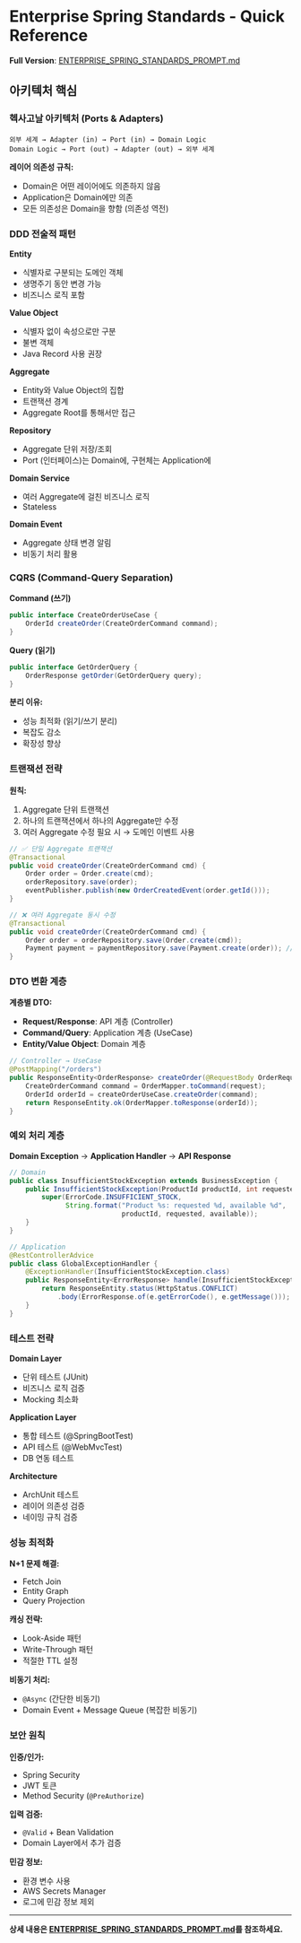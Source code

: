 # Enterprise Spring Standards - Quick Reference

**Full Version**: [ENTERPRISE_SPRING_STANDARDS_PROMPT.md](./ENTERPRISE_SPRING_STANDARDS_PROMPT.md)

## 아키텍처 핵심

### 헥사고날 아키텍처 (Ports & Adapters)
```
외부 세계 → Adapter (in) → Port (in) → Domain Logic
Domain Logic → Port (out) → Adapter (out) → 외부 세계
```

**레이어 의존성 규칙:**
- Domain은 어떤 레이어에도 의존하지 않음
- Application은 Domain에만 의존
- 모든 의존성은 Domain을 향함 (의존성 역전)

### DDD 전술적 패턴

**Entity**
- 식별자로 구분되는 도메인 객체
- 생명주기 동안 변경 가능
- 비즈니스 로직 포함

**Value Object**
- 식별자 없이 속성으로만 구분
- 불변 객체
- Java Record 사용 권장

**Aggregate**
- Entity와 Value Object의 집합
- 트랜잭션 경계
- Aggregate Root를 통해서만 접근

**Repository**
- Aggregate 단위 저장/조회
- Port (인터페이스)는 Domain에, 구현체는 Application에

**Domain Service**
- 여러 Aggregate에 걸친 비즈니스 로직
- Stateless

**Domain Event**
- Aggregate 상태 변경 알림
- 비동기 처리 활용

### CQRS (Command-Query Separation)

**Command (쓰기)**
```java
public interface CreateOrderUseCase {
    OrderId createOrder(CreateOrderCommand command);
}
```

**Query (읽기)**
```java
public interface GetOrderQuery {
    OrderResponse getOrder(GetOrderQuery query);
}
```

**분리 이유:**
- 성능 최적화 (읽기/쓰기 분리)
- 복잡도 감소
- 확장성 향상

### 트랜잭션 전략

**원칙:**
1. Aggregate 단위 트랜잭션
2. 하나의 트랜잭션에서 하나의 Aggregate만 수정
3. 여러 Aggregate 수정 필요 시 → 도메인 이벤트 사용

```java
// ✅ 단일 Aggregate 트랜잭션
@Transactional
public void createOrder(CreateOrderCommand cmd) {
    Order order = Order.create(cmd);
    orderRepository.save(order);
    eventPublisher.publish(new OrderCreatedEvent(order.getId()));
}

// ❌ 여러 Aggregate 동시 수정
@Transactional
public void createOrder(CreateOrderCommand cmd) {
    Order order = orderRepository.save(Order.create(cmd));
    Payment payment = paymentRepository.save(Payment.create(order)); // ❌
}
```

### DTO 변환 계층

**계층별 DTO:**
- **Request/Response**: API 계층 (Controller)
- **Command/Query**: Application 계층 (UseCase)
- **Entity/Value Object**: Domain 계층

```java
// Controller → UseCase
@PostMapping("/orders")
public ResponseEntity<OrderResponse> createOrder(@RequestBody OrderRequest request) {
    CreateOrderCommand command = OrderMapper.toCommand(request);
    OrderId orderId = createOrderUseCase.createOrder(command);
    return ResponseEntity.ok(OrderMapper.toResponse(orderId));
}
```

### 예외 처리 계층

**Domain Exception** → **Application Handler** → **API Response**

```java
// Domain
public class InsufficientStockException extends BusinessException {
    public InsufficientStockException(ProductId productId, int requested, int available) {
        super(ErrorCode.INSUFFICIENT_STOCK, 
              String.format("Product %s: requested %d, available %d", 
                            productId, requested, available));
    }
}

// Application
@RestControllerAdvice
public class GlobalExceptionHandler {
    @ExceptionHandler(InsufficientStockException.class)
    public ResponseEntity<ErrorResponse> handle(InsufficientStockException e) {
        return ResponseEntity.status(HttpStatus.CONFLICT)
            .body(ErrorResponse.of(e.getErrorCode(), e.getMessage()));
    }
}
```

### 테스트 전략

**Domain Layer**
- 단위 테스트 (JUnit)
- 비즈니스 로직 검증
- Mocking 최소화

**Application Layer**
- 통합 테스트 (@SpringBootTest)
- API 테스트 (@WebMvcTest)
- DB 연동 테스트

**Architecture**
- ArchUnit 테스트
- 레이어 의존성 검증
- 네이밍 규칙 검증

### 성능 최적화

**N+1 문제 해결:**
- Fetch Join
- Entity Graph
- Query Projection

**캐싱 전략:**
- Look-Aside 패턴
- Write-Through 패턴
- 적절한 TTL 설정

**비동기 처리:**
- `@Async` (간단한 비동기)
- Domain Event + Message Queue (복잡한 비동기)

### 보안 원칙

**인증/인가:**
- Spring Security
- JWT 토큰
- Method Security (`@PreAuthorize`)

**입력 검증:**
- `@Valid` + Bean Validation
- Domain Layer에서 추가 검증

**민감 정보:**
- 환경 변수 사용
- AWS Secrets Manager
- 로그에 민감 정보 제외

---

**상세 내용은 [ENTERPRISE_SPRING_STANDARDS_PROMPT.md](./ENTERPRISE_SPRING_STANDARDS_PROMPT.md)를 참조하세요.**
